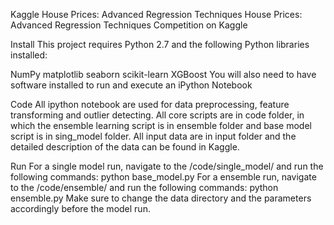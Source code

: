 Kaggle House Prices: Advanced Regression Techniques
House Prices: Advanced Regression Techniques Competition on Kaggle

Install
This project requires Python 2.7 and the following Python libraries installed:

NumPy
matplotlib
seaborn
scikit-learn
XGBoost
You will also need to have software installed to run and execute an iPython Notebook

Code
All ipython notebook are used for data preprocessing, feature transforming and outlier detecting. All core scripts are in code folder, in which the ensemble learning script is in ensemble folder and base model script is in sing_model folder. All input data are in input folder and the detailed description of the data can be found in Kaggle.

Run
For a single model run, navigate to the /code/single_model/ and run the following commands: python base_model.py For a ensemble run, navigate to the /code/ensemble/ and run the following commands: python ensemble.py Make sure to change the data directory and the parameters accordingly before the model run.
